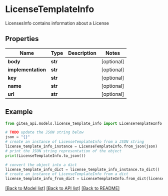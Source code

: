 # LicenseTemplateInfo

LicensesInfo contains information about a License

## Properties

Name | Type | Description | Notes
------------ | ------------- | ------------- | -------------
**body** | **str** |  | [optional] 
**implementation** | **str** |  | [optional] 
**key** | **str** |  | [optional] 
**name** | **str** |  | [optional] 
**url** | **str** |  | [optional] 

## Example

```python
from gitea_api.models.license_template_info import LicenseTemplateInfo

# TODO update the JSON string below
json = "{}"
# create an instance of LicenseTemplateInfo from a JSON string
license_template_info_instance = LicenseTemplateInfo.from_json(json)
# print the JSON string representation of the object
print(LicenseTemplateInfo.to_json())

# convert the object into a dict
license_template_info_dict = license_template_info_instance.to_dict()
# create an instance of LicenseTemplateInfo from a dict
license_template_info_from_dict = LicenseTemplateInfo.from_dict(license_template_info_dict)
```
[[Back to Model list]](../README.md#documentation-for-models) [[Back to API list]](../README.md#documentation-for-api-endpoints) [[Back to README]](../README.md)


